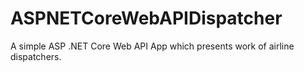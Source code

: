 # ASPNETCoreWebAPIDispatcher
A simple ASP .NET Core Web API App which presents work of airline dispatchers.
